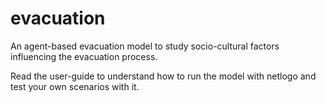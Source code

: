 # evacuation
An agent-based evacuation model to study socio-cultural factors influencing the evacuation process.

Read the user-guide to understand how to run the model with netlogo and test your own scenarios with it.
